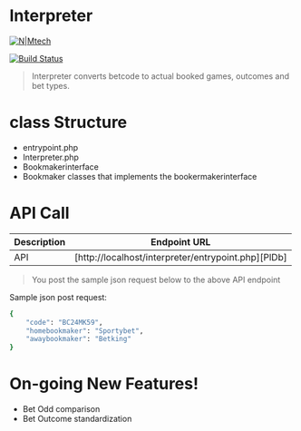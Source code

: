 # Interpreter

[![N|Mtech](https://betconverter.com/logo_main.png)](https://betconverter.com/)

[![Build Status](https://travis-ci.org/joemccann/dillinger.svg?branch=master)](https://betconverter.com/)

> Interpreter converts betcode to actual booked games, outcomes and bet types.

# class Structure

  - entrypoint.php 
  - Interpreter.php
  - Bookmakerinterface
  - Bookmaker classes that implements the bookermakerinterface
  
# API Call

| Description | Endpoint URL |
| ------ | ------ |
| API | [http://localhost/interpreter/entrypoint.php][PlDb] |

>You post the sample json request below to the above API endpoint

Sample json post request:
```sh
{
    "code": "BC24MK59",
    "homebookmaker": "Sportybet",
    "awaybookmaker": "Betking"
}
```

# On-going New Features!

  - Bet Odd comparison
  - Bet Outcome standardization